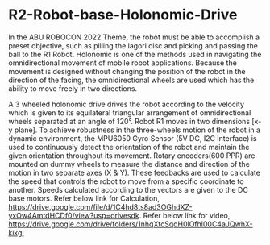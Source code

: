# R2-Robot-base-Holonomic-Drive
In the ABU ROBOCON 2022 Theme, the robot must be able to accomplish a preset objective, such as pilling the lagori disc and picking and passing the ball to the R1 Robot.
Holonomic is one of the methods used in navigating the omnidirectional movement of mobile robot applications. Because the movement is designed without changing the position of the robot in the direction of the facing, the omnidirectional wheels are used which has the ability to move freely in two directions.


A 3 wheeled holonomic drive drives the robot according to the velocity which is given to its equilateral triangular arrangement of omnidirectional wheels separated at an angle of 120°. Robot R1  moves in two dimensions [x-y plane]. 
To achieve robustness in the three-wheels motion of the robot in a dynamic environment, the MPU6050 Gyro Sensor (5V DC, I2C Interface) is used to continuously detect the orientation of the robot and maintain the given orientation throughout its movement. 
Rotary encoders(600 PPR) are mounted on dummy wheels to measure the distance and direction of the motion in two separate axes (X & Y). These feedbacks are used to calculate the speed that controls the robot to move from a specific coordinate to another. Speeds calculated according to the vectors are given to the DC base motors.
Refer below link for Calculation,
https://drive.google.com/file/d/1C4hd8ts8ad3OGhdXZ-yxOw4AmtdHCDf0/view?usp=drivesdk.
Refer below link for video,
https://drive.google.com/drive/folders/1nhqXtcSqdH0lOfhl00C4aJQwhX-kikgi

 
